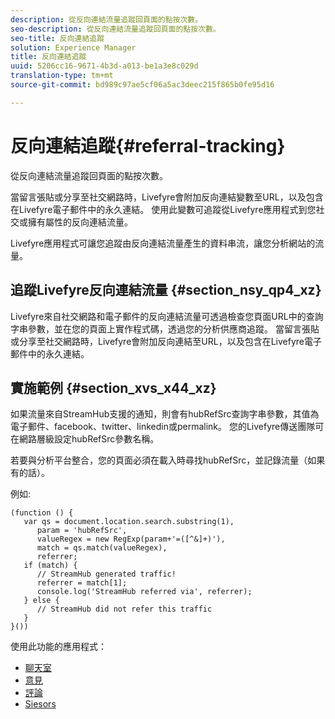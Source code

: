 ```yaml
---
description: 從反向連結流量追蹤回頁面的點按次數。
seo-description: 從反向連結流量追蹤回頁面的點按次數。
seo-title: 反向連結追蹤
solution: Experience Manager
title: 反向連結追蹤
uuid: 5206cc16-9671-4b3d-a013-be1a3e8c029d
translation-type: tm+mt
source-git-commit: bd989c97ae5cf06a5ac3deec215f865b0fe95d16

---
```



# 反向連結追蹤{#referral-tracking}

從反向連結流量追蹤回頁面的點按次數。

當留言張貼或分享至社交網路時，Livefyre會附加反向連結變數至URL，以及包含在Livefyre電子郵件中的永久連結。 使用此變數可追蹤從Livefyre應用程式到您社交或擁有屬性的反向連結流量。

Livefyre應用程式可讓您追蹤由反向連結流量產生的資料串流，讓您分析網站的流量。

## 追蹤Livefyre反向連結流量 {#section_nsy_qp4_xz}

Livefyre來自社交網路和電子郵件的反向連結流量可透過檢查您頁面URL中的查詢字串參數，並在您的頁面上實作程式碼，透過您的分析供應商追蹤。 當留言張貼或分享至社交網路時，Livefyre會附加反向連結至URL，以及包含在Livefyre電子郵件中的永久連結。

## 實施範例 {#section_xvs_x44_xz}

如果流量來自StreamHub支援的通知，則會有hubRefSrc查詢字串參數，其值為電子郵件、facebook、twitter、linkedin或permalink。 您的Livefyre傳送團隊可在網路層級設定hubRefSrc參數名稱。

若要與分析平台整合，您的頁面必須在載入時尋找hubRefSrc，並記錄流量（如果有的話）。

例如:

```
(function () { 
   var qs = document.location.search.substring(1), 
      param = 'hubRefSrc', 
      valueRegex = new RegExp(param+'=([^&]+)'), 
      match = qs.match(valueRegex), 
      referrer; 
   if (match) { 
      // StreamHub generated traffic! 
      referrer = match[1]; 
      console.log('StreamHub referred via', referrer); 
   } else { 
      // StreamHub did not refer this traffic 
   } 
}())
```

使用此功能的應用程式：

* [聊天室](/help/using/c-about-apps/c-chat-app/c-chat-app.md)
* [意見](/help/using/c-about-apps/c-comments/c-comments.md)
* [評論](/help/using/c-about-apps/c-reviews-app/c-reviews-app.md)
* [Siesors](/help/using/c-about-apps/c-sidenotes-app/c-sidenotes-app.md)